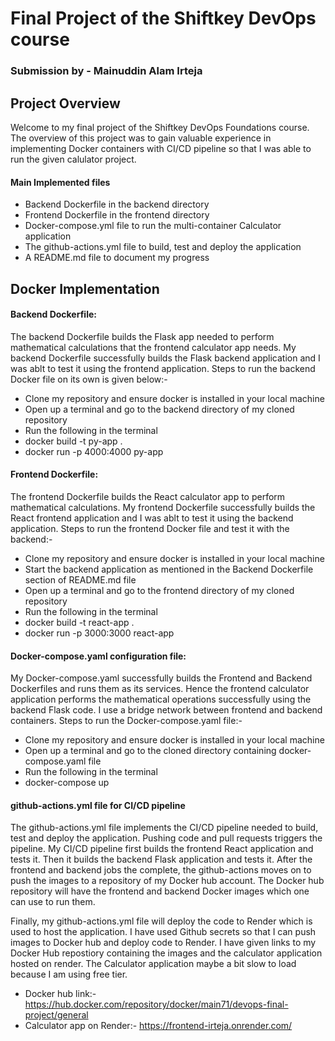 # Final Project of the Shiftkey DevOps course
### Submission by - **Mainuddin Alam Irteja**

## Project Overview
Welcome to my final project of the Shiftkey DevOps Foundations course. The overview of this project was to gain valuable experience in implementing Docker containers with CI/CD pipeline so that I was able to run the given calulator project. 

#### Main Implemented files
* Backend Dockerfile in the backend directory
* Frontend Dockerfile in the frontend directory
* Docker-compose.yml file to run the multi-container Calculator application
* The github-actions.yml file to build, test and deploy the application
* A README.md file to document my progress

## Docker Implementation
#### Backend Dockerfile:
The backend Dockerfile builds the Flask app needed to perform mathematical calculations that the frontend calculator app needs. My backend Dockerfile successfully builds the Flask backend application and I was ablt to test it using the frontend application. Steps to run the backend Docker file on its own is given below:-
* Clone my repository and ensure docker is installed in your local machine
* Open up a terminal and go to the backend directory of my cloned repository
* Run the following in the terminal
* docker build -t py-app .    
* docker run -p 4000:4000 py-app  

#### Frontend Dockerfile:
The frontend Dockerfile builds the React calculator app to perform mathematical calculations. My frontend Dockerfile successfully builds the React frontend application and I was ablt to test it using the backend application. Steps to run the frontend Docker file and test it with the backend:-
* Clone my repository and ensure docker is installed in your local machine
* Start the backend application as mentioned in the Backend Dockerfile section of README.md file
* Open up a terminal and go to the frontend directory of my cloned repository
* Run the following in the terminal
* docker build -t react-app .    
* docker run -p 3000:3000 react-app    

#### Docker-compose.yaml configuration file:
My Docker-compose.yaml successfully builds the Frontend and Backend Dockerfiles and runs them as its services. Hence the frontend calculator application performs the mathematical operations successfully using the backend Flask code. I use a bridge network between frontend and backend containers. Steps to run the Docker-compose.yaml file:-
* Clone my repository and ensure docker is installed in your local machine
* Open up a terminal and go to the cloned directory containing docker-compose.yaml file
* Run the following in the terminal
* docker-compose up

#### github-actions.yml file for CI/CD pipeline
The github-actions.yml file implements the CI/CD pipeline needed to build, test and deploy the application. Pushing code and pull requests triggers the pipeline. My CI/CD pipeline first builds the frontend React application and tests it. Then it builds the backend Flask application and tests it. After the frontend and backend jobs the complete, the github-actions moves on to push the images to a repository of my Docker hub account. The Docker hub repository will have the frontend and backend Docker images which one can use to run them. 

Finally, my github-actions.yml file will deploy the code to Render which is used to host the application. I have used Github secrets so that I can push images to Docker hub and deploy code to Render. I have given links to my Docker Hub repostiory containing the images and the calculator application hosted on render. The Calculator application maybe a bit slow to load because I am using free tier.
* Docker hub link:- https://hub.docker.com/repository/docker/main71/devops-final-project/general
* Calculator app on Render:- https://frontend-irteja.onrender.com/

